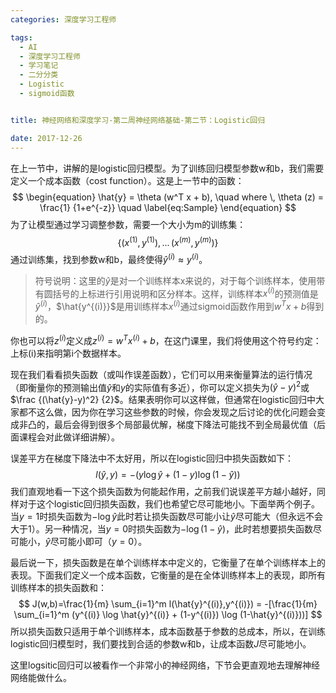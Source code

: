 ```yaml
---
categories: 深度学习工程师

tags: 
  - AI
  - 深度学习工程师
  - 学习笔记
  - 二分分类
  - Logistic
  - sigmoid函数


title: 神经网络和深度学习-第二周神经网络基础-第二节：Logistic回归

date: 2017-12-26
---
```


在上一节中，讲解的是logistic回归模型。为了训练回归模型参数w和b，我们需要定义一个成本函数（cost function）。这是上一节中的函数：
$$
\begin{equation}
\hat{y} = \theta (w^T x + b), \quad where \, \theta (z) = \frac{1} {1+e^{-z}}   
\quad \label{eq:Sample}
\end{equation}
$$
为了让模型通过学习调整参数，需要一个大小为m的训练集：
$$
\{ (x^{(1)}, y^{(1)}) , \, ... \,  (x^{(m)}, y^{(m)}) \}
$$
通过训练集，找到参数w和b，最终使得$\hat{y}^{(i)} \approx y^{(i)}$。

> 符号说明：这里的$\hat{y}$是对一个训练样本x来说的，对于每个训练样本，使用带有圆括号的上标进行引用说明和区分样本。这样，训练样本$x^{(i)}$的预测值是$\hat{y}^{(i)}$，$\hat{y^{(i)}}$是用训练样本$x^{(i)}$通过sigmoid函数作用到$w^T x +b$得到的。

你也可以将$z^{(i)}$定义成$z^{(i)}=w^T x^{(i )} + b$，在这门课里，我们将使用这个符号约定：上标(i)来指明第i个数据样本。

现在我们看看损失函数（或叫作误差函数），它们可以用来衡量算法的运行情况（即衡量你的预测输出值$\hat{y}​$和$y​$的实际值有多近），你可以定义损失为$(\hat{y}-y)^2​$或$\frac {(\hat{y}-y)^2} {2}​$。结果表明你可以这样做，但通常在logistic回归中大家都不这么做，因为你在学习这些参数的时候，你会发现之后讨论的优化问题会变成非凸的，最后会得到很多个局部最优解，梯度下降法可能找不到全局最优值（后面课程会对此做详细讲解）。

误差平方在梯度下降法中不太好用，所以在logistic回归中损失函数如下：
$$
l (\hat{y}, y) = - (y \log \hat{y} + (1-y) \log (1-\hat{y}))
$$
我们直观地看一下这个损失函数为何能起作用，之前我们说误差平方越小越好，同样对于这个logistic回归损失函数，我们也希望它尽可能地小。下面举两个例子。当$y=1$时损失函数为$-\log \hat{y}$此时若让损失函数尽可能小让$\hat{y}$尽可能大（但永远不会大于1）。另一种情况，当$y=0$时损失函数为$- \log (1-\hat{y})$，此时若想要损失函数尽可能小，$\hat{y}$尽可能小即可（$y=0$）。

最后说一下，损失函数是在单个训练样本中定义的，它衡量了在单个训练样本上的表现。下面我们定义一个成本函数，它衡量的是在全体训练样本上的表现，即所有训练样本的损失函数和：
$$
J(w,b)=\frac{1}{m} \sum_{i=1}^m l(\hat{y}^{(i)},y^{(i)}) = -[\frac{1}{m} \sum_{i=1}^m  (y^{(i)} \log \hat{y}^{(i)} + (1-y^{(i)}) \log (1-\hat{y}^{(i)}))]
$$
所以损失函数只适用于单个训练样本，成本函数基于参数的总成本，所以，在训练logistic回归模型时，我们要找到合适的参数w和b，让成本函数$J$尽可能地小。

这里logsitic回归可以被看作一个非常小的神经网络，下节会更直观地去理解神经网络能做什么。